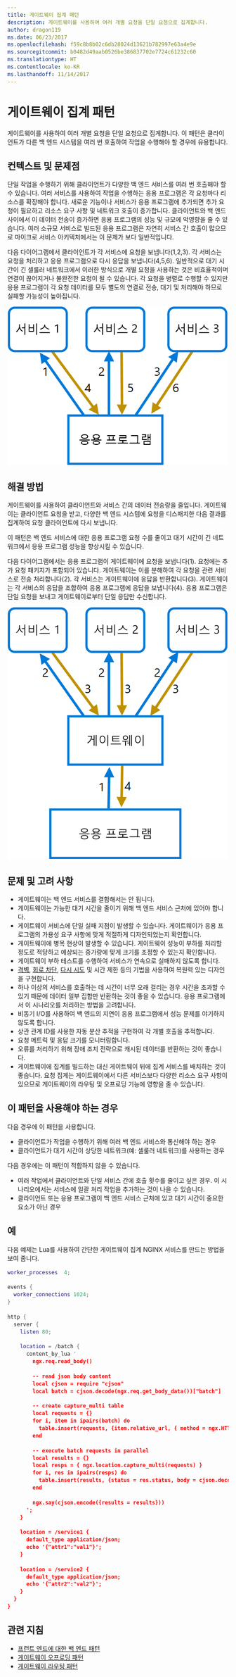 ```yaml
---
title: 게이트웨이 집계 패턴
description: 게이트웨이를 사용하여 여러 개별 요청을 단일 요청으로 집계합니다.
author: dragon119
ms.date: 06/23/2017
ms.openlocfilehash: f59c8b8b02c6db28024d13621b782997e63a4e9e
ms.sourcegitcommit: b0482d49aab0526be386837702e7724c61232c60
ms.translationtype: HT
ms.contentlocale: ko-KR
ms.lasthandoff: 11/14/2017
---
```

# <a name="gateway-aggregation-pattern"></a>게이트웨이 집계 패턴

게이트웨이를 사용하여 여러 개별 요청을 단일 요청으로 집계합니다. 이 패턴은 클라이언트가 다른 백 엔드 시스템을 여러 번 호출하여 작업을 수행해야 할 경우에 유용합니다.

## <a name="context-and-problem"></a>컨텍스트 및 문제점

단일 작업을 수행하기 위해 클라이언트가 다양한 백 엔드 서비스를 여러 번 호출해야 할 수 있습니다. 여러 서비스를 사용하여 작업을 수행하는 응용 프로그램은 각 요청마다 리소스를 확장해야 합니다. 새로운 기능이나 서비스가 응용 프로그램에 추가되면 추가 요청이 필요하고 리소스 요구 사항 및 네트워크 호출이 증가합니다. 클라이언트와 백 엔드 사이에서 이 데이터 전송이 증가하면 응용 프로그램의 성능 및 규모에 악영향을 줄 수 있습니다.  여러 소규모 서비스로 빌드된 응용 프로그램은 자연히 서비스 간 호출이 많으므로 마이크로 서비스 아키텍처에서는 이 문제가 보다 일반적입니다. 

다음 다이어그램에서 클라이언트가 각 서비스에 요청을 보냅니다(1,2,3). 각 서비스는 요청을 처리하고 응용 프로그램으로 다시 응답을 보냅니다(4,5,6). 일반적으로 대기 시간이 긴 셀룰러 네트워크에서 이러한 방식으로 개별 요청을 사용하는 것은 비효율적이며 연결이 끊어지거나 불완전한 요청이 될 수 있습니다. 각 요청을 병렬로 수행할 수 있지만 응용 프로그램이 각 요청 데이터를 모두 별도의 연결로 전송, 대기 및 처리해야 하므로 실패할 가능성이 높아집니다.

![](./_images/gateway-aggregation-problem.png) 

## <a name="solution"></a>해결 방법

게이트웨이를 사용하여 클라이언트와 서비스 간의 데이터 전송량을 줄입니다. 게이트웨이는 클라이언트 요청을 받고, 다양한 백 엔드 시스템에 요청을 디스패치한 다음 결과를 집계하여 요청 클라이언트에 다시 보냅니다.

이 패턴은 백 엔드 서비스에 대한 응용 프로그램 요청 수를 줄이고 대기 시간이 긴 네트워크에서 응용 프로그램 성능을 향상시킬 수 있습니다.

다음 다이어그램에서는 응용 프로그램이 게이트웨이에 요청을 보냅니다(1). 요청에는 추가 요청 패키지가 포함되어 있습니다. 게이트웨이는 이를 분해하여 각 요청을 관련 서비스로 전송 처리합니다(2). 각 서비스는 게이트웨이에 응답을 반환합니다(3). 게이트웨이는 각 서비스의 응답을 조합하여 응용 프로그램에 응답을 보냅니다(4). 응용 프로그램은 단일 요청을 보내고 게이트웨이로부터 단일 응답만 수신합니다.

![](./_images/gateway-aggregation.png)

## <a name="issues-and-considerations"></a>문제 및 고려 사항

- 게이트웨이는 백 엔드 서비스를 결합해서는 안 됩니다.
- 게이트웨이는 가능한 대기 시간을 줄이기 위해 백 엔드 서비스 근처에 있어야 합니다.
- 게이트웨이 서비스에 단일 실패 지점이 발생할 수 있습니다. 게이트웨이가 응용 프로그램의 가용성 요구 사항에 맞게 적절하게 디자인되었는지 확인합니다.
- 게이트웨이에 병목 현상이 발생할 수 있습니다. 게이트웨이 성능이 부하를 처리할 정도로 적당하고 예상되는 증가량에 맞게 크기를 조정할 수 있는지 확인합니다.
- 게이트웨이 부하 테스트를 수행하여 서비스가 연속으로 실패하지 않도록 합니다.
- [격벽][bulkhead], [회로 차단][circuit-breaker], [다시 시도][retry] 및 시간 제한 등의 기법을 사용하여 복원력 있는 디자인을 구현합니다.
- 하나 이상의 서비스를 호출하는 데 시간이 너무 오래 걸리는 경우 시간을 초과할 수 있기 때문에 데이터 일부 집합만 반환하는 것이 좋을 수 있습니다. 응용 프로그램에서 이 시나리오를 처리하는 방법을 고려합니다.
- 비동기 I/O를 사용하여 백 엔드의 지연이 응용 프로그램에서 성능 문제를 야기하지 않도록 합니다.
- 상관 관계 ID를 사용한 자동 분산 추적을 구현하여 각 개별 호출을 추적합니다.
- 요청 메트릭 및 응답 크기를 모니터링합니다.
- 오류를 처리하기 위해 장애 조치 전략으로 캐시된 데이터를 반환하는 것이 좋습니다.
- 게이트웨이에 집계를 빌드하는 대신 게이트웨이 뒤에 집계 서비스를 배치하는 것이 좋습니다. 요청 집계는 게이트웨이에서 다른 서비스보다 다양한 리소스 요구 사항이 있으므로 게이트웨이의 라우팅 및 오프로딩 기능에 영향을 줄 수 있습니다.

## <a name="when-to-use-this-pattern"></a>이 패턴을 사용해야 하는 경우

다음 경우에 이 패턴을 사용합니다.

- 클라이언트가 작업을 수행하기 위해 여러 백 엔드 서비스와 통신해야 하는 경우
- 클라이언트가 대기 시간이 상당한 네트워크(예: 셀룰러 네트워크)를 사용하는 경우

다음 경우에는 이 패턴이 적합하지 않을 수 있습니다.

- 여러 작업에서 클라이언트와 단일 서비스 간에 호출 횟수를 줄이고 싶은 경우. 이 시나리오에서는 서비스에 일괄 처리 작업을 추가하는 것이 나을 수 있습니다.
- 클라이언트 또는 응용 프로그램이 백 엔드 서비스 근처에 있고 대기 시간이 중요한 요소가 아닌 경우

## <a name="example"></a>예

다음 예제는 Lua를 사용하여 간단한 게이트웨이 집계 NGINX 서비스를 만드는 방법을 보여 줍니다.

```lua
worker_processes  4;

events {
  worker_connections 1024;
}

http {
  server {
    listen 80;

    location = /batch {
      content_by_lua '
        ngx.req.read_body()

        -- read json body content
        local cjson = require "cjson"
        local batch = cjson.decode(ngx.req.get_body_data())["batch"]

        -- create capture_multi table
        local requests = {}
        for i, item in ipairs(batch) do
          table.insert(requests, {item.relative_url, { method = ngx.HTTP_GET}})
        end

        -- execute batch requests in parallel
        local results = {}
        local resps = { ngx.location.capture_multi(requests) }
        for i, res in ipairs(resps) do
          table.insert(results, {status = res.status, body = cjson.decode(res.body), header = res.header})
        end

        ngx.say(cjson.encode({results = results}))
      ';
    }

    location = /service1 {
      default_type application/json;
      echo '{"attr1":"val1"}';
    }

    location = /service2 {
      default_type application/json;
      echo '{"attr2":"val2"}';
    }
  }
}
```

## <a name="related-guidance"></a>관련 지침

- [프런트 엔드에 대한 백 엔드 패턴](./backends-for-frontends.md)
- [게이트웨이 오프로딩 패턴](./gateway-offloading.md)
- [게이트웨이 라우팅 패턴](./gateway-routing.md)

[bulkhead]: ./bulkhead.md
[circuit-breaker]: ./circuit-breaker.md
[retry]: ./retry.md